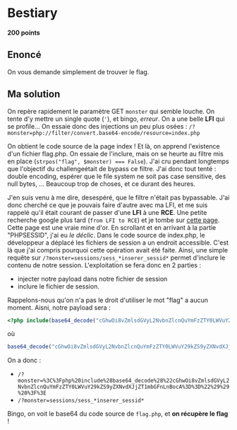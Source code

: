 # Bestiary

**200 points**

## Enoncé

On vous demande simplement de trouver le flag.

## Ma solution

On repère rapidement le paramètre GET `monster` qui semble louche. On tente d'y
mettre un single quote (`'`), et bingo, *erreur*.
On a une belle **LFI** qui se profile...
On essaie donc des injections un peu plus osées :
`/?monster=php://filter/convert.base64-encode/resource=index.php`

On obtient le code source de la page index ! Et là, on apprend l'existence d'un
fichier flag.php. On essaie de l'inclure, mais on se heurte au filtre mis en place
(`strpos("flag", $monster) === False`).
J'ai cru pendant longtemps que l'objectif du challengeétait de bypass ce filtre.
J'ai donc tout tenté : double encoding, espérer que le file system ne soit pas
case sensitive, des null bytes, ... Beaucoup trop de choses, et ce durant des heures.

J'en suis venu à me dire, desespéré, que le filtre n'était pas bypassable. J'ai
donc cherché ce que je pouvais faire d'autre avec ma LFI, et me suis rappelé
qu'il était courant de passer d'une **LFI** à une **RCE**.
Une petite recherche google plus tard (`from LFI to RCE`) et je tombe sur [cette
page](https://github.com/swisskyrepo/PayloadsAllTheThings/tree/master/File%20Inclusion).
Cette page est une vraie mine d'or. En scrollant et en arrivant à la partie
"PHPSESSID", j'ai eu *le déclic*. Dans le code source de index.php, le développeur
a déplacé les fichiers de session a un endroit accessible.
C'est là que j'ai compris pourquoi cette opération avait été faite. Ainsi, une
simple requête sur `/?monster=sessions/sess_*inserer_sessid*` permet d'inclure le
contenu de notre session.
L'exploitation se fera donc en 2 parties :
- injecter notre payload dans notre fichier de session
- inclure le fichier de session.

Rappelons-nous qu'on n'a pas le droit d'utiliser le mot "flag" a aucun moment.
Aisni, notre payload sera :
```php
<?php include(base64_decode("cGhwOi8vZmlsdGVyL2NvbnZlcnQuYmFzZTY0LWVuY29kZS9yZXNvdXJjZT1mbGFnLnBocA==")) ?>
```
où
```php
base64_decode("cGhwOi8vZmlsdGVyL2NvbnZlcnQuYmFzZTY0LWVuY29kZS9yZXNvdXJjZT1mbGFnLnBocA==") = "php://filter/convert.base64-encode/resource=flag.php"
```
On a donc :
- `/?monster=%3C%3Fphp%20include%28base64_decode%28%22cGhwOi8vZmlsdGVyL2NvbnZlcnQuYmFzZTY0LWVuY29kZS9yZXNvdXJjZT1mbGFnLnBocA%3D%3D%22%29%29%20%3F%3E`
- `/?monster=sessions/sess_*inserer_sessid*`

Bingo, on voit le base64 du code source de `flag.php`, et **on récupère le flag** !
